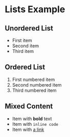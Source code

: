 # Lists Example

## Unordered List

- First item
- Second item
- Third item

## Ordered List

1. First numbered item
2. Second numbered item
3. Third numbered item

## Mixed Content

- Item with **bold** text
- Item with `inline code`
- Item with [a link](https://example.com)
